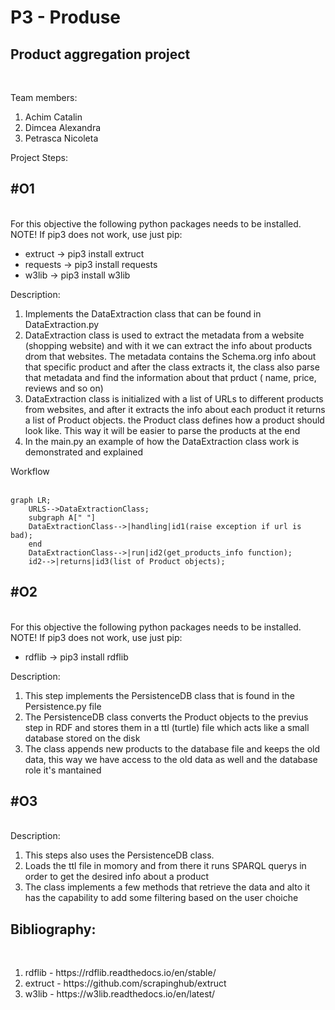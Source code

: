 # P3 - Produse
<h2> Product aggregation project</h2><br>

Team members: <br>
<ol>
  <li>Achim Catalin</li>
  <li>Dimcea Alexandra</li>
  <li>Petrasca Nicoleta</li>
</ol> 

Project Steps:<br>

<h2>#O1</h2><br>
For this objective the following python packages needs to be installed. NOTE! If pip3 does not work, use just pip:<br>
 <ul>
  <li>extruct -> pip3 install extruct</li>
  <li>requests -> pip3 install requests</li>
  <li>w3lib -> pip3 install w3lib</li>
</ul> 

Description: <br>
<ol>
  <li>Implements the DataExtraction class that can be found in DataExtraction.py</li>
  <li>DataExtraction class is used to extract the metadata from a website (shopping website) and with it we can extract the info about products drom that websites. The metadata contains the Schema.org info about that          specific product and after the class extracts it, the class also parse that metadata and find the information       about that prduct ( name, price, reviews and so on)</li>
  <li>DataExtraction class is initialized with a list of URLs to different products from websites, and after it    extracts the info about each product it returns a list of Product objects. the Product class defines how a            product should look like. This way it will be easier to parse the products at the end</li>
  <li>In the main.py an example of how the DataExtraction class work is demonstrated and explained</li>
</ol> 

Workflow<br><br>
```mermaid
graph LR;
    URLS-->DataExtractionClass;
    subgraph A[" "]
    DataExtractionClass-->|handling|id1(raise exception if url is bad);
    end
    DataExtractionClass-->|run|id2(get_products_info function);    
    id2-->|returns|id3(list of Product objects);
```

<h2>#O2</h2><br>
For this objective the following python packages needs to be installed. NOTE! If pip3 does not work, use just pip:<br>
 <ul>
  <li>rdflib -> pip3 install rdflib</li>
</ul> 

Description: <br>
<ol>
  <li>This step implements the PersistenceDB class that is found in the Persistence.py file</li>
  <li>The PersistenceDB class converts the Product objects to the previus step in RDF and stores them in a ttl
  (turtle) file which acts like a small database stored on the disk</li>
  <li>The class appends new products to the database file and keeps the old data, this way we have access to
  the old data as well and the database role it's mantained</li>
</ol> 

<h2>#O3</h2><br>
Description: <br>
<ol>
  <li>This steps also uses the PersistenceDB class.</li>
  <li>Loads the ttl file in momory and from there it runs SPARQL querys in order to get the desired info about a  product</li>
  <li>The class implements a few methods that retrieve the data and alto it has the capability to add some filtering based on the user choiche</li>
</ol> 

<h2>Bibliography:</h2><br>
<ol>
  <li>rdflib - https://rdflib.readthedocs.io/en/stable/</li>
  <li>extruct - https://github.com/scrapinghub/extruct</li>
  <li>w3lib - https://w3lib.readthedocs.io/en/latest/</li>
</ol>
      

